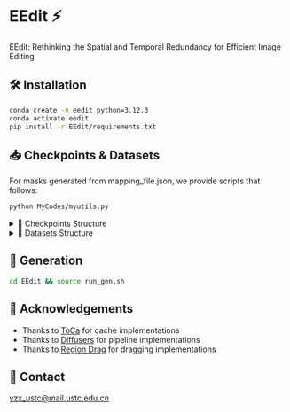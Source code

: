 # EEdit ⚡️
EEdit: Rethinking the Spatial and Temporal Redundancy for Efficient Image Editing

## 🛠️ Installation
```bash
conda create -n eedit python=3.12.3
conda activate eedit
pip install -r EEdit/requirements.txt
```

## 📥 Checkpoints & Datasets
For masks generated from mapping_file.json, we provide scripts that follows:
```bash
python MyCodes/myutils.py
```

<details>
<summary>📁 Checkpoints Structure</summary>

```bash
weights
├── flux1-dev.safetensors
├── model_index.json
├── scheduler
│   └── scheduler_config.json
├── sd_vae_ft_mse
│   ├── config.json
│   └── diffusion_pytorch_model.safetensors
├── text_encoder
│   ├── config.json
│   └── model.safetensors
├── text_encoder_2
│   ├── config.json
│   ├── model-00001-of-00002.safetensors
│   ├── model-00002-of-00002.safetensors
│   ├── model.safetensors.index-1.json
│   └── model.safetensors.index.json
├── tokenizer
│   ├── merges-1.txt
│   ├── merges.txt
│   ├── special_tokens_map-1.json
│   ├── special_tokens_map.json
│   ├── tokenizer_config-1.json
│   ├── tokenizer_config.json
│   ├── vocab-1.json
│   └── vocab.json
├── tokenizer_2
│   ├── special_tokens_map-1.json
│   ├── special_tokens_map.json
│   ├── spiece.model
│   ├── tokenizer.json
│   └── tokenizer_config.json
├── transformer_config.json
└── vae
    ├── config.json
    └── diffusion_pytorch_model.safetensors
```
</details>


<details>
<summary>📁 Datasets Structure</summary>

```bash
input
├── composition
│   ├── Real-Cartoon
│   │   ├── 0000 a cartoon animation of a sheep in the forest
│   │   │   ├── bg58.png
│   │   │   ├── cp_bg_fg.jpg
│   │   │   ├── dccf_image.jpg
│   │   │   ├── fg35_63d22cda1f5b66e8e5aca776.jpg
│   │   │   ├── fg35_mask.png
│   │   │   └── mask_bg_fg.jpg
│   ├── Real-Painting
│   ├── Real-Sketch
│   ├── Real-Real
    ...

├── drag_data
│   ├── dragbench-dr
│   │   ├── animals
│   │   │   ├── JH_2023-09-14-1820-16
│   │   │   │   ├── meta_data.pkl
│   │   │   │   ├── meta_data_region.pkl
│   │   │   │   ├── original_image.png
│   │   │   │   └── user_drag.png
│   └── dragbench-sr
│       ├── art_0
│       │   ├── meta_data.pkl
│       │   ├── meta_data_region.pkl
│       │   ├── original_image.png
│       │   └── user_drag.png
    ...

├── inpaint
│   ├── annotation_images 
│   │   ├── 0_random_140
│   │   │   ├── 000000000000.jpg
│   │   │   
│   │   ├── 1_change_object_80
│   │   │   ├── 1_artificial
│   │   │   │   ├── 1_animal
│   │   │   │   │   ├── 111000000000.jpg
│   │   │   │   ├── 2_human
│   │   │   │   │   ├── 112000000000.jpg
│   │   ├── 2_add_object_80
│   │   │   ├── 1_artificial
│   │   │   │   ├── 1_animal
│   │   │   │   │   ├── 211000000000.jpg
        ...
│   ├── mapping_file.json
│   └── masks
│       ├── mask-000.png
|       ├── mask-001.png
|       ├── ...
```
</details>

## 🚀 Generation
```bash
cd EEdit && source run_gen.sh
```

## 🙏 Acknowledgements
- Thanks to [ToCa](https://github.com/Shenyi-Z/ToCa) for cache implementations
- Thanks to [Diffusers](https://github.com/huggingface/diffusers) for pipeline implementations
- Thanks to [Region Drag](https://github.com/Visual-AI/RegionDrag) for dragging implementations

## 📧 Contact
yzx_ustc@mail.ustc.edu.cn